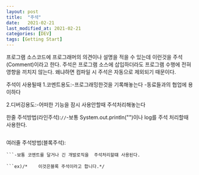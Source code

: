 ```yaml
---
layout: post
title:  "주석"
date:   2021-02-21
last_modified_at: 2021-02-21
categories: [DEV]
tags: [Getting Start]
---
```


프로그램 소스코드에 프로그래머의 의견이나 설명을 적을 수 있는데 이런것을 주석(Comment)이라고 한다. 주석은 프로그램 소스에 삽입하더라도 프로그램 수행에 전혀 영향을 끼치지 않는다. 왜냐하면 컴파일 시 주석은 자동으로 제외되기 때문이다.

주석이 사용될때
1.코멘트용도:-프로그래밍한것을 기록해놓는다
            -동료들과의 협업에 용이하다   

2.디버깅용도:-어떠한 기능을 잠시 사용안할때 주석처리해놓는다    

한줄 주석방법(라인주석):```//```-보통 System.out.println("")이나 log를 주석 처리할때 사용한다.

```ex)// 이것은 주석입니다.// 이것은 한줄 주석 이라고 합니다.
```

여러줄 주석방법(블록주석):
```여러줄 주석은 /*으로 시작하고 */으로 마무리한다(/*""*/
```-보통 코멘트를 달거나 긴 개발로직을  주석처리할떄 사용된다.

```ex)/*    이것은블록 주석이라고 합니다.*/
```
